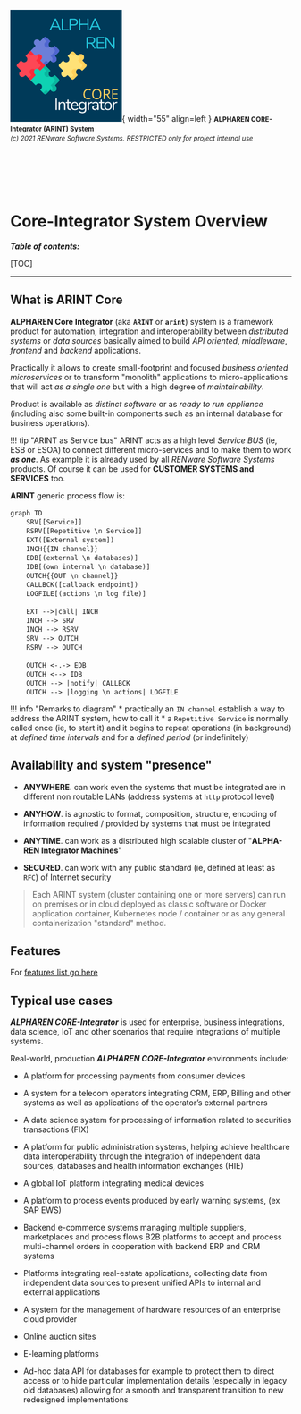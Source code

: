 ![arint_logo](../pictures/arint_logo.png){ width="55" align=left }
<small markdown>**ALPHAREN CORE-Integrator (ARINT) System**<br>
*(c) 2021 RENware Software Systems. RESTRICTED only for project internal use*
</small><br><br><br><br><br><br>


# Core-Integrator System Overview



***Table of contents:***

[TOC]

***




## What is ARINT Core

**ALPHAREN Core Integrator** (aka **`ARINT`** or **`arint`**) system is a framework product for automation, integration and interoperability between _distributed systems_ or _data sources_ basically aimed to build _API oriented_, _middleware_, _frontend_ and _backend_ applications.

Practically it allows to create small-footprint and focused *business oriented microservices* or to transform "monolith" applications to micro-applications that will act *as a single one* but with a high degree of *maintainability*.

Product is available as *distinct software* or as *ready to run appliance* (including also some built-in components such as an internal database for business operations).

!!! tip "ARINT as Service bus"
    ARINT acts as a high level *Service BUS* (ie, ESB or ESOA) to connect different micro-services and to make them to work ***as one***. As example it is already used by all *RENware Software Systems* products. Of course it can be used for **CUSTOMER SYSTEMS and SERVICES** too.

**ARINT** generic process flow is:

``` mermaid
graph TD
    SRV[[Service]]
    RSRV[[Repetitive \n Service]]
    EXT([External system])
    INCH{{IN channel}}
    EDB[(external \n databases)]
    IDB[(own internal \n database)]
    OUTCH{{OUT \n channel}}
    CALLBCK([callback endpoint])
    LOGFILE[(actions \n log file)]

    EXT -->|call| INCH
    INCH --> SRV
    INCH --> RSRV
    SRV --> OUTCH
    RSRV --> OUTCH

    OUTCH <-.-> EDB
    OUTCH <--> IDB
    OUTCH --> |notify| CALLBCK
    OUTCH --> |logging \n actions| LOGFILE
```

!!! info "Remarks to diagram"
    * practically an `IN channel` establish a way to address the ARINT system, how to call it
    * a `Repetitive Service` is normally called once (ie, to start it) and it begins to repeat operations (in background) at *defined time intervals* and for a *defined period* (or indefinitely)




## Availability and system "presence"

* **ANYWHERE**. can work even the systems that must be integrated are in different non routable LANs (address systems at `http` protocol level)

* **ANYHOW**. is agnostic to format, composition, structure, encoding of information required / provided by systems that must be integrated

* **ANYTIME**. can work as a distributed high scalable cluster of "**ALPHA-REN Integrator Machines**"

* **SECURED**. can work with any public standard (ie, defined at least as `RFC`) of Internet security

>Each ARINT system (cluster containing one or more servers) can run on premises or in cloud deployed as classic software or Docker application container, Kubernetes node / container or as any general containerization "standard" method.




## Features

For [features list go here](./810.46-Product_Features.md)




## Typical use cases

***ALPHAREN CORE-Integrator*** is used for enterprise, business integrations, data science, IoT and other scenarios that require integrations of multiple systems.

Real-world, production ***ALPHAREN CORE-Integrator*** environments include:

* A platform for processing payments from consumer devices

* A system for a telecom operators integrating CRM, ERP, Billing and other systems as well as applications of the operator’s external partners

* A data science system for processing of information related to securities transactions (FIX)

* A platform for public administration systems, helping achieve healthcare data interoperability through the integration of independent data sources, databases and health information exchanges (HIE)

* A global IoT platform integrating medical devices

* A platform to process events produced by early warning systems, (ex SAP EWS)

* Backend e-commerce systems managing multiple suppliers, marketplaces and process flows
B2B platforms to accept and process multi-channel orders in cooperation with backend ERP and CRM systems

* Platforms integrating real-estate applications, collecting data from independent data sources to present unified APIs to internal and external applications

* A system for the management of hardware resources of an enterprise cloud provider

* Online auction sites

* E-learning platforms

* Ad-hoc data API for databases for example to protect them to direct access or to hide particular implementation details (especially in legacy old databases) allowing for a smooth and transparent transition to new redesigned implementations






